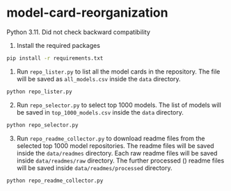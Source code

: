 # model-card-reorganization
Python 3.11. Did not check backward compatibility

1. Install the required packages
```bash
pip install -r requirements.txt
```

1. Run `repo_lister.py` to list all the model cards in the repository. The file will be saved as `all_models.csv` inside the `data` directory.
```bash
python repo_lister.py
```
2. Run `repo_selector.py` to select top 1000 models. The list of models will be saved in `top_1000_models.csv` inside the `data` directory.
```bash
python repo_selector.py
```
3. Run `repo_readme_collector.py` to download readme files from the selected top 1000 model repositories. The readme files will be saved inside the `data/readmes` directory. Each raw readme files will be saved inside `data/readmes/raw` directory. The further processed () readme files will be saved inside `data/readmes/processed` directory.
```bash
python repo_readme_collector.py
```